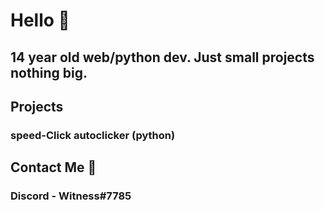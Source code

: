 # Hello  👋
## 14 year old web/python dev. Just small projects nothing big.

## Projects
### speed-Click autoclicker (python)

## Contact Me 💬
### Discord - Witness#7785

<!--
**WitnessDevelops/WitnessDevelops** is a ✨ _special_ ✨ repository because its `README.md` (this file) appears on your GitHub profile.

Here are some ideas to get you started:

- 🔭 I’m currently working on ...
- 🌱 I’m currently learning ...
- 👯 I’m looking to collaborate on ...
- 🤔 I’m looking for help with ...
- 💬 Ask me about ...
- 📫 How to reach me: ...
- 😄 Pronouns: ...
- ⚡ Fun fact: ...
-->
